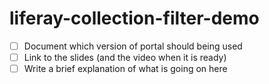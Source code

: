 # liferay-collection-filter-demo

- [ ] Document which version of portal should being used
- [ ] Link to the slides (and the video when it is ready)
- [ ] Write a brief explanation of what is going on here
